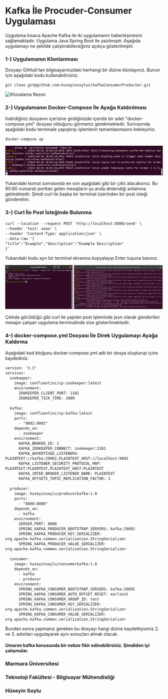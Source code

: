 # Kafka İle Procuder-Consumer Uygulaması

Uygulama kısaca Apache Kafka ile iki uygulamanın haberleşmesini sağlamaktadır. Uygulama Java Spring Boot ile yazılmışıtr. Aşağıda uygulamayı ne şekilde çalıştırabileceğiniz açıkça gösterilmiştir.

### 1-) Uygulamanın Klonlanması

Dosyayı GitHub'tan bilgisayarınızdaki herhangi bir dizine klonlayınız. Bunun için aşağıdaki kodu kullanabilirsiniz.

```
git clone git@github.com:huseyinsoylus/kafkaConsumerProducter.git
```

![Klonalama Resmi](.gitbook/assets/clone\_app.png)

### 2-) Uygulamanın Docker-Compose İle Ayağa Kaldırılması

İndirdiğiniz dosyanın içerisine girdiğinizde içeride bir adet "docker-compose.yml" dosyası olduğunu görmeniz gerekmektedir. Sonrasında aşağıdaki kodu terminale yapıştırıp işlemlerin tamamlanmasını bekleyiniz.

```
docker-compose up
```

![docker-compose up](.gitbook/assets/docker-compose.png)

Yukarıdaki komut sonrasında en son aşağıdaki gibi bir çıktı alacaksınız. Bu 80:80 numaralı porttan gelen mesajların şu anda dinlendiği anlamına gelmektedir. Şimdi curl ile başka bir terminal üzerinden bir post isteği gönderelim.

### 3-) Curl İle Post İsteğinde Bulunma

```
curl --location --request POST 'http://localhost:8080/send' \
--header 'test: aaaa' \
--header 'Content-Type: application/json' \
--data-raw '{
"title":"Example","description":"Example Description"
}'
```

Yukarıdaki kodu ayrı bir terminal ekranına kopyalayıp Enter tuşuna basınız.

![](.gitbook/assets/curl.png)

Çıktıda görüldüğü gibi curl ile yapılan post işleminde json olarak gönderilen mesajın çalışan uygulama terminalinde size gösterilmektedir.

### 4-) docker-compose.yml Dosyası İle Direk Uygulamayı Ayağa Kaldırma

Aşağıdaki kod bloğunu docker-compose.yml adlı bir dosya oluşturup içine kaydediniz.

```
version: '3.3'
services:
  zookeeper:
    image: confluentinc/cp-zookeeper:latest
    environment:
      ZOOKEEPER_CLIENT_PORT: 2181
      ZOOKEEPER_TICK_TIME: 2000

  kafka:
    image: confluentinc/cp-kafka:latest
    ports:
      - "9092:9092"
    depends_on:
      - zookeeper
    environment:
      KAFKA_BROKER_ID: 1
      KAFKA_ZOOKEEPER_CONNECT: zookeeper:2181
      KAFKA_ADVERTISED_LISTENERS: PLAINTEXT://kafka:29092,PLAINTEXT_HOST://localhost:9092
      KAFKA_LISTENER_SECURITY_PROTOCOL_MAP: PLAINTEXT:PLAINTEXT,PLAINTEXT_HOST:PLAINTEXT
      KAFKA_INTER_BROKER_LISTENER_NAME: PLAINTEXT
      KAFKA_OFFSETS_TOPIC_REPLICATION_FACTOR: 1

  producer:
    image: huseyinsoylu/producerkafka:1.0
    ports:
      - "8080:8080"
    depends_on:
      - kafka
    environment:
      SERVER_PORT: 8080
      SPRING_KAFKA_PRODUCER_BOOTSTRAP_SERVERS: kafka:29092
      SPRING_KAFKA_PRODUCER_KEY_SERIALIZER: org.apache.kafka.common.serialization.StringSerializer
      SPRING_KAFKA_PRODUCER_VALUE_SERIALIZER: org.apache.kafka.common.serialization.StringSerializer

  consumer:
    image: huseyinsoylu/consumerkafka:1.0
    depends_on:
      - kafka
      - producer
    environment:
      SPRING_KAFKA_CONSUMER_BOOTSTRAP_SERVERS: kafka:29092
      SPRING_KAFKA_CONSUMER_AUTO_OFFSET_RESET: earliest
      SPRING_KAFKA_CONSUMER_GROUP_ID: test
      SPRING_KAFKA_CONSUMER_KEY_SERIALIZER: org.apache.kafka.common.serialization.StringSerializer
      SPRING_KAFKA_CONSUMER_VALUE_SERIALIZER: org.apache.kafka.common.serialization.StringSerializer
```

Bundan sonra yapmanız gereken bu dosyayı hangi dizine kaydettiyseniz 2. ve 3. adımları uygulayarak aynı sonuçları almak olacak.

#### Umarım kafka konusunda bir nebze fikir edinebilirsiniz. Şimdiden iyi çalışmalar.

### Marmara Üniversitesi&#x20;

### Teknoloji Fakültesi - Bilgisayar Mühendisliği

### Hüseyin Soylu
